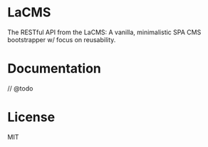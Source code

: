 # LaCMS

The RESTful API from the LaCMS:
A vanilla, minimalistic SPA CMS bootstrapper w/ focus on reusability.



# Documentation
// @todo

# License
MIT
